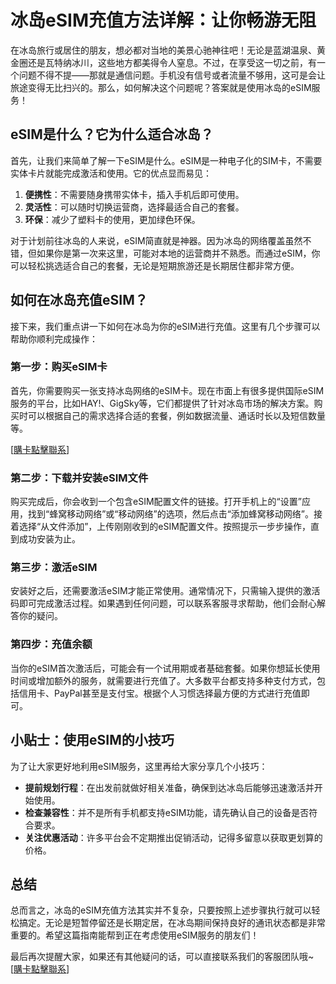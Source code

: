 # 冰岛eSIM充值方法详解：让你畅游无阻

在冰岛旅行或居住的朋友，想必都对当地的美景心驰神往吧！无论是蓝湖温泉、黄金圈还是瓦特纳冰川，这些地方都美得令人窒息。不过，在享受这一切之前，有一个问题不得不提——那就是通信问题。手机没有信号或者流量不够用，这可是会让旅途变得无比扫兴的。那么，如何解决这个问题呢？答案就是使用冰岛的eSIM服务！

## eSIM是什么？它为什么适合冰岛？

首先，让我们来简单了解一下eSIM是什么。eSIM是一种电子化的SIM卡，不需要实体卡片就能完成激活和使用。它的优点显而易见：

1. **便携性**：不需要随身携带实体卡，插入手机后即可使用。
2. **灵活性**：可以随时切换运营商，选择最适合自己的套餐。
3. **环保**：减少了塑料卡的使用，更加绿色环保。

对于计划前往冰岛的人来说，eSIM简直就是神器。因为冰岛的网络覆盖虽然不错，但如果你是第一次来这里，可能对本地的运营商并不熟悉。而通过eSIM，你可以轻松挑选适合自己的套餐，无论是短期旅游还是长期居住都非常方便。

## 如何在冰岛充值eSIM？

接下来，我们重点讲一下如何在冰岛为你的eSIM进行充值。这里有几个步骤可以帮助你顺利完成操作：

### 第一步：购买eSIM卡
首先，你需要购买一张支持冰岛网络的eSIM卡。现在市面上有很多提供国际eSIM服务的平台，比如HAY!、GigSky等，它们都提供了针对冰岛市场的解决方案。购买时可以根据自己的需求选择合适的套餐，例如数据流量、通话时长以及短信数量等。

[[購卡點擊聯系](https://t.me/s/esim1088)]

### 第二步：下载并安装eSIM文件
购买完成后，你会收到一个包含eSIM配置文件的链接。打开手机上的“设置”应用，找到“蜂窝移动网络”或“移动网络”的选项，然后点击“添加蜂窝移动网络”。接着选择“从文件添加”，上传刚刚收到的eSIM配置文件。按照提示一步步操作，直到成功安装为止。

### 第三步：激活eSIM
安装好之后，还需要激活eSIM才能正常使用。通常情况下，只需输入提供的激活码即可完成激活过程。如果遇到任何问题，可以联系客服寻求帮助，他们会耐心解答你的疑问。

### 第四步：充值余额
当你的eSIM首次激活后，可能会有一个试用期或者基础套餐。如果你想延长使用时间或增加额外的服务，就需要进行充值了。大多数平台都支持多种支付方式，包括信用卡、PayPal甚至是支付宝。根据个人习惯选择最方便的方式进行充值即可。

## 小贴士：使用eSIM的小技巧

为了让大家更好地利用eSIM服务，这里再给大家分享几个小技巧：

- **提前规划行程**：在出发前就做好相关准备，确保到达冰岛后能够迅速激活并开始使用。
- **检查兼容性**：并不是所有手机都支持eSIM功能，请先确认自己的设备是否符合要求。
- **关注优惠活动**：许多平台会不定期推出促销活动，记得多留意以获取更划算的价格。

## 总结

总而言之，冰岛的eSIM充值方法其实并不复杂，只要按照上述步骤执行就可以轻松搞定。无论是短暂停留还是长期定居，在冰岛期间保持良好的通讯状态都是非常重要的。希望这篇指南能帮到正在考虑使用eSIM服务的朋友们！

最后再次提醒大家，如果还有其他疑问的话，可以直接联系我们的客服团队哦~ [[購卡點擊聯系](https://t.me/s/esim1088)]
